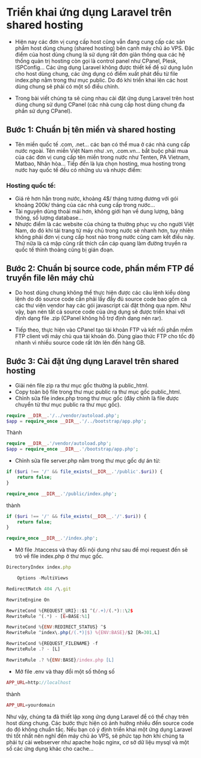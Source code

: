 # Triển khai ứng dụng Laravel trên shared hosting

* Hiện nay các đơn vị cung cấp host cũng vẫn đang cung cấp các sản phẩm host dùng chung (shared hosting) bên cạnh máy chủ ảo VPS. Đặc điểm của host dùng chung là sử dụng rất đơn giản thông qua các hệ thống quản trị hosting còn gọi là control panel như CPanel, Plesk, ISPConfig… Các ứng dụng Laravel không được thiết kế để sử dụng luôn cho host dùng chung, các ứng dụng có điểm xuất phát đều từ file index.php nằm trong thư mục public. Do đó khi triển khai lên các host dùng chung sẽ phải có một số điều chỉnh.

* Trong bài viết chúng ta sẽ cùng nhau cài đặt ứng dụng Laravel trên host dùng chung sử dụng CPanel (các nhà cung cấp host dùng chung đa phần sử dụng CPanel).


## Bước 1: Chuẩn bị tên miền và shared hosting

* Tên miền quốc tế .com, .net… các bạn có thể mua ở các nhà cung cấp nước ngoài. Tên miền Việt Nam như .vn, .com.vn… bắt buộc phải mua của các đơn vị cung cấp tên miền trong nước như Tenten, PA Vietnam, Matbao, Nhân hòa… Tiếp đến là lựa chọn hosting, mua hosting trong nước hay quốc tế đều có những ưu và nhược điểm:

### Hosting quốc tế:

* Giá rẻ hơn hẳn trong nước, khoảng 4$/ tháng tương đương với gói khoảng 200k/ tháng của các nhà cung cấp trong nước…
* Tài nguyên dùng thoải mái hơn, không giới hạn về dung lượng, băng thông, số lượng database…
* Nhược điểm là các website của chúng ta thường phục vụ cho người Việt Nam, do đó khi tải trang từ máy chủ trong nước sẽ nhanh hơn, tuy nhiên không phải đơn vị cung cấp host nào trong nước cũng cam kết điều này. Thứ nữa là cá mập cũng rất thích cắn cáp quang làm đường truyền ra quốc tế thỉnh thoảng cũng bị gián đoạn.

## Bước 2: Chuẩn bị source code, phần mềm FTP để truyền file lên máy chủ

* Do host dùng chung không thể thực hiện được các câu lệnh kiểu dòng lệnh do đó source code cần phải lấy đầy đủ source code bao gồm cả các thư viện vendor hay các gói javascript cài đặt thông qua npm. Như vậy, bạn nén tất cả source code của ứng dụng sẽ được triển khai với định dạng file .zip (CPanel không hỗ trợ định dạng nén rar).

* Tiếp theo, thực hiện vào CPanel tạo tài khoản FTP và kết nối phần mềm FTP client với máy chủ qua tài khoản đó. Dùng giao thức FTP cho tốc độ nhanh vì nhiều source code rất lớn lên đến hàng GB.

## Bước 3: Cài đặt ứng dụng Laravel trên shared hosting

* Giải nén file zip ra thư mục gốc thường là public_html.
* Copy toàn bộ file trong thư mục public ra thư mục gốc public_html.
* Chỉnh sửa file index.php trong thư mục gốc (đây chính là file được chuyển từ thư mục public ra thư mục gốc).
```php
require __DIR__.'/../vendor/autoload.php';
$app = require_once __DIR__.'/../bootstrap/app.php';
```
Thành
```php
require __DIR__.'/vendor/autoload.php';
$app = require_once __DIR__.'/bootstrap/app.php';
```
* Chỉnh sửa file server.php nằm trong thư mục gốc dự án từ:
```php
if ($uri !== '/' && file_exists(__DIR__.'/public'.$uri)) {
    return false;
}

require_once __DIR__.'/public/index.php';
```
thành
```php
if ($uri !== '/' && file_exists(__DIR__.'/'.$uri)) {
    return false;
}

require_once __DIR__.'/index.php';
```
* Mở file .htaccess và thay đổi nội dung như sau để mọi request đến sẽ trỏ về file index.php ở thư mục gốc.
```js
DirectoryIndex index.php

    Options -MultiViews

RedirectMatch 404 /\.git

RewriteEngine On

RewriteCond %{REQUEST_URI}::$1 ^(/.+)/(.*)::\2$
RewriteRule ^(.*) - [E=BASE:%1]

RewriteCond %{ENV:REDIRECT_STATUS} ^$
RewriteRule ^index\.php(/(.*)|$) %{ENV:BASE}/$2 [R=301,L]

RewriteCond %{REQUEST_FILENAME} -f
RewriteRule .? - [L]

RewriteRule .? %{ENV:BASE}/index.php [L]
```
* Mở file .env và thay đổi một số thông số
```php
APP_URL=http://localhost
```
thành
```php
APP_URL=yourdomain
```
Như vậy, chúng ta đã thiết lập xong ứng dụng Laravel để có thể chạy trên host dùng chung. Các bước thực hiện có ảnh hưởng nhiều đến source code do đó không chuẩn tắc. Nếu bạn có ý định triển khai một ứng dụng Laravel thì tốt nhất nên nghĩ đến máy chủ ảo VPS, sẽ phức tạp hơn khi chúng ta phải tự cài webserver như apache hoặc nginx, cơ sở dữ liệu mysql và một số các ứng dụng khác cho cache…

